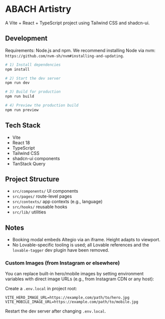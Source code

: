 # ABACH Artistry

A Vite + React + TypeScript project using Tailwind CSS and shadcn-ui.

## Development

Requirements: Node.js and npm. We recommend installing Node via nvm: `https://github.com/nvm-sh/nvm#installing-and-updating`.

```sh
# 1) Install dependencies
npm install

# 2) Start the dev server
npm run dev

# 3) Build for production
npm run build

# 4) Preview the production build
npm run preview
```

## Tech Stack

- Vite
- React 18
- TypeScript
- Tailwind CSS
- shadcn-ui components
- TanStack Query

## Project Structure

- `src/components/` UI components
- `src/pages/` route-level pages
- `src/contexts/` app contexts (e.g., language)
- `src/hooks/` reusable hooks
- `src/lib/` utilities

## Notes

- Booking modal embeds Altegio via an iframe. Height adapts to viewport.
- No Lovable-specific tooling is used; all Lovable references and the `lovable-tagger` dev plugin have been removed.

### Custom Images (from Instagram or elsewhere)

You can replace built-in hero/mobile images by setting environment variables with direct image URLs (e.g., from Instagram CDN or any host):

Create a `.env.local` in project root:

```env
VITE_HERO_IMAGE_URL=https://example.com/path/to/hero.jpg
VITE_MOBILE_IMAGE_URL=https://example.com/path/to/mobile.jpg
```

Restart the dev server after changing `.env.local`.
